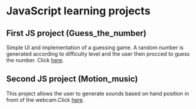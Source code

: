 # JavaScript learning projects
## First JS project (Guess_the_number)
Simple UI and implementation of a guessing game. A random number is generated according to difficulty level and the user
then procced to guess the number. Click [here](/Guess_the_number/index.html).

## Second JS project (Motion_music)
This project allows the user to generate sounds based on hand position in front of the webcam.Click [here]("/Motion_music/index.html").
